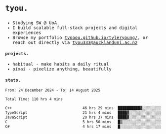 ## <samp><h3>tyou.</h3></samp>
<samp>
   
   - Studying SW @ UoA
   - I build scalable full-stack projects and digital experiences
   - Browse my portfolio [tyooou.github.io/tyleryoung/](http://tyooou.github.io/tyleryoung/), or reach out directly via [tyou333@aucklanduni.ac.nz](mailto:tyou333@aucklanduni.ac.nz)

#### projects.
- habitual - make habits a daily ritual
- pixai - pixelize anything, beautifully

#### stats.
  <!--START_SECTION:waka-->

```txt
From: 24 December 2024 - To: 14 August 2025

Total Time: 110 hrs 4 mins

C++                                46 hrs 29 mins  ██████████▓░░░░░░░░░░░░░░   42.02 %
TypeScript                         21 hrs 4 mins   ████▓░░░░░░░░░░░░░░░░░░░░   19.05 %
JavaScript                         20 hrs 37 mins  ████▓░░░░░░░░░░░░░░░░░░░░   18.64 %
C                                  5 hrs 50 mins   █▒░░░░░░░░░░░░░░░░░░░░░░░   05.27 %
C#                                 4 hrs 17 mins   █░░░░░░░░░░░░░░░░░░░░░░░░   03.89 %
```

<!--END_SECTION:waka-->
</samp>
